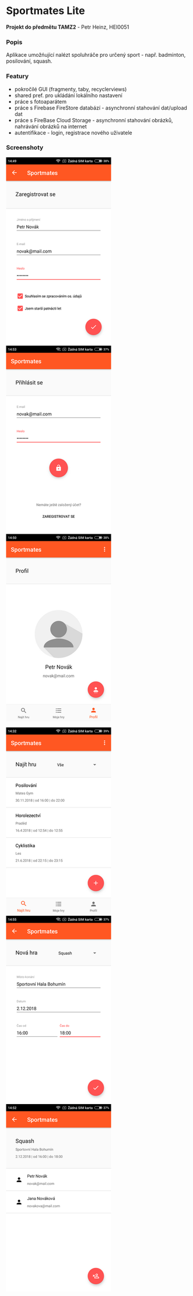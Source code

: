 # Sportmates Lite
**Projekt do předmětu TAMZ2** - Petr Heinz, HEI0051

### Popis
Aplikace umožńující nalézt spoluhráče pro určený sport - např. badminton, posilování, squash. 

### Featury
- pokročilé GUI (fragmenty, taby, recyclerviews)
- shared pref. pro ukládání lokálního nastavení 
- práce s fotoaparátem
- práce s Firebase FireStore databází - asynchronní stahování dat/upload dat
- práce s FireBase Cloud Storage - asynchronní stahování obrázků, nahrávání obrázků na internet
- autentifikace - login, registrace nového uživatele

### Screenshoty
![Alt text](screen2.png?raw=true "Screenshot") ![Alt text](screen5.png?raw=true "Screenshot") ![Alt text](screen3.png?raw=true "Screenshot") 

![Alt text](screen1.png?raw=true "Screenshot") ![Alt text](screen6.png?raw=true "Screenshot")  ![Alt text](screen4.png?raw=true "Screenshot")
